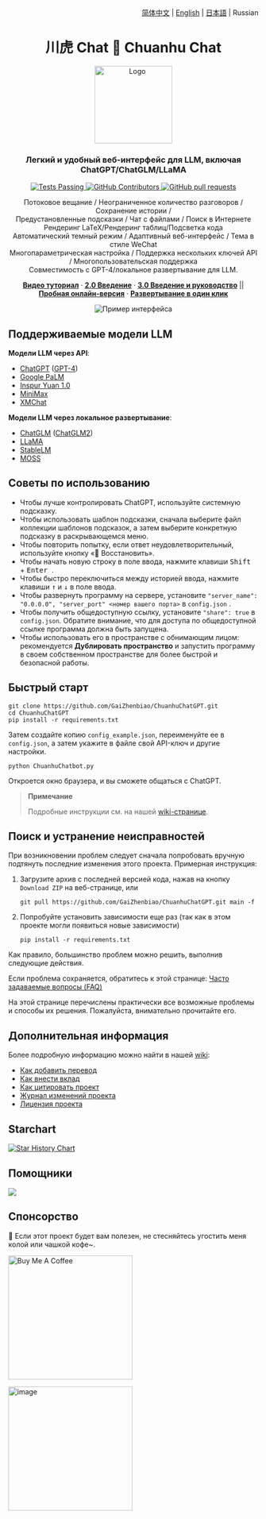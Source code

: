 <div align="right">
  <!-- Language: -->
  <a title="Chinese" href="../README.md">简体中文</a> | <a title="English" href="README_en.md">English</a> |  <a title="Japanese" href="README_ja.md">日本語</a> |  Russian
</div>

<h1 align="center">川虎 Chat 🐯 Chuanhu Chat</h1>
<div align="center">
  <a href="https://github.com/GaiZhenBiao/ChuanhuChatGPT">
    <img src="https://github.com/GaiZhenbiao/ChuanhuChatGPT/assets/70903329/aca3a7ec-4f1d-4667-890c-a6f47bf08f63" alt="Logo" height="156">
  </a>

<p align="center">
    <h3>Легкий и удобный веб-интерфейс для LLM, включая ChatGPT/ChatGLM/LLaMA</h3>
    <p align="center">
      <a href="https://github.com/GaiZhenbiao/ChuanhuChatGPT/blob/main/LICENSE">
        <img alt="Tests Passing" src="https://img.shields.io/github/license/GaiZhenbiao/ChuanhuChatGPT" />
      </a>
      <a href="https://gradio.app/">
        <img alt="GitHub Contributors" src="https://img.shields.io/badge/Base-Gradio-fb7d1a?style=flat" />
      </a>
      <a href="https://t.me/tkdifferent">
        <img alt="GitHub pull requests" src="https://img.shields.io/badge/Telegram-Group-blue.svg?logo=telegram" />
      </a>
      <p>
        Потоковое вещание / Неограниченное количество разговоров / Сохранение истории / <br /> Предустановленные подсказки / Чат с файлами / Поиск в Интернете <br />
        Рендеринг LaTeX/Рендеринг таблиц/Подсветка кода <br />
        Автоматический темный режим / Адаптивный веб-интерфейс / Тема в стиле WeChat <br />
        Многопараметрическая настройка / Поддержка нескольких ключей API / Многопользовательская поддержка <br />
        Совместимость с GPT-4/локальное развертывание для LLM.
      </p>
      <a href="https://www.youtube.com/watch?v=MtxS4XZWbJE"><strong>Видео туториал</strong></a>
        ·
      <a href="https://www.youtube.com/watch?v=77nw7iimYDE"><strong>2.0 Введение</strong></a>
        ·
      <a href="https://www.youtube.com/watch?v=x-O1jjBqgu4"><strong>3.0 Введение и руководство</strong></a>
	||
      <a href="https://huggingface.co/spaces/JohnSmith9982/ChuanhuChatGPT"><strong>Пробная онлайн-версия</strong></a>
      	·
      <a href="https://huggingface.co/login?next=%2Fspaces%2FJohnSmith9982%2FChuanhuChatGPT%3Fduplicate%3Dtrue"><strong>Развертывание в один клик</strong></a>
    </p>
    <p align="center">
      <img alt="Пример интерфейса" src="https://user-images.githubusercontent.com/51039745/226255695-6b17ff1f-ea8d-464f-b69b-a7b6b68fffe8.gif" />
    </p>
  </p>
</div>

## Поддерживаемые модели LLM

**Модели LLM через API**:

- [ChatGPT](https://chat.openai.com) ([GPT-4](https://openai.com/product/gpt-4))
- [Google PaLM](https://developers.generativeai.google/products/palm)
- [Inspur Yuan 1.0](https://air.inspur.com/home)
- [MiniMax](https://api.minimax.chat/)
- [XMChat](https://github.com/MILVLG/xmchat)

**Модели LLM через локальное развертывание**:

- [ChatGLM](https://github.com/THUDM/ChatGLM-6B) ([ChatGLM2](https://github.com/THUDM/ChatGLM2-6B))
- [LLaMA](https://github.com/facebookresearch/llama)
- [StableLM](https://github.com/Stability-AI/StableLM)
- [MOSS](https://github.com/OpenLMLab/MOSS)

## Советы по использованию

- Чтобы лучше контролировать ChatGPT, используйте системную подсказку.
- Чтобы использовать шаблон подсказки, сначала выберите файл коллекции шаблонов подсказок, а затем выберите конкретную подсказку в раскрывающемся меню.
- Чтобы повторить попытку, если ответ неудовлетворительный, используйте кнопку «🔄 Восстановить».
- Чтобы начать новую строку в поле ввода, нажмите клавиши <kbd>Shift </kbd> + <kbd>Enter </kbd>.
- Чтобы быстро переключиться между историей ввода, нажмите клавиши <kbd>↑</kbd> и <kbd>↓</kbd> в поле ввода.
- Чтобы развернуть программу на сервере, установите `"server_name": "0.0.0.0", "server_port" <номер вашего порта>` в `config.json` .
- Чтобы получить общедоступную ссылку, установите `"share": true` в `config.json`. Обратите внимание, что для доступа по общедоступной ссылке программа должна быть запущена.
- Чтобы использовать его в пространстве с обнимающим лицом: рекомендуется **Дублировать пространство** и запустить программу в своем собственном пространстве для более быстрой и безопасной работы.

## Быстрый старт

```shell
git clone https://github.com/GaiZhenbiao/ChuanhuChatGPT.git
cd ChuanhuChatGPT
pip install -r requirements.txt
```

Затем создайте копию `config_example.json`, переименуйте ее в `config.json`, а затем укажите в файле свой API-ключ и другие настройки.

```shell
python ChuanhuChatbot.py
```

Откроется окно браузера, и вы сможете общаться с ChatGPT.

> **Примечание**
>
> Подробные инструкции см. на нашей [wiki-странице](https://github.com/GaiZhenbiao/ChuanhuChatGPT/wiki/使用教程).

## Поиск и устранение неисправностей

При возникновении проблем следует сначала попробовать вручную подтянуть последние изменения этого проекта. Примерная инструкция:

1. Загрузите архив с последней версией кода, нажав на кнопку `Download ZIP` на веб-странице, или
   ```shell
   git pull https://github.com/GaiZhenbiao/ChuanhuChatGPT.git main -f
   ```
2. Попробуйте установить зависимости еще раз (так как в этом проекте могли появиться новые зависимости)
   ```
   pip install -r requirements.txt
   ```

Как правило, большинство проблем можно решить, выполнив следующие действия.

Если проблема сохраняется, обратитесь к этой странице: [Часто задаваемые вопросы (FAQ)](https://github.com/GaiZhenbiao/ChuanhuChatGPT/wiki/常见问题)

На этой странице перечислены практически все возможные проблемы и способы их решения. Пожалуйста, внимательно прочитайте его.

## Дополнительная информация

Более подробную информацию можно найти в нашей [wiki](https://github.com/GaiZhenbiao/ChuanhuChatGPT/wiki):

- [Как добавить перевод](https://github.com/GaiZhenbiao/ChuanhuChatGPT/wiki/Localization)
- [Как внести вклад](https://github.com/GaiZhenbiao/ChuanhuChatGPT/wiki/贡献指南)
- [Как цитировать проект](https://github.com/GaiZhenbiao/ChuanhuChatGPT/wiki/使用许可#如何引用该项目)
- [Журнал изменений проекта](https://github.com/GaiZhenbiao/ChuanhuChatGPT/wiki/更新日志)
- [Лицензия проекта](https://github.com/GaiZhenbiao/ChuanhuChatGPT/wiki/使用许可)

## Starchart

[![Star History Chart](https://api.star-history.com/svg?repos=GaiZhenbiao/ChuanhuChatGPT&type=Date)](https://star-history.com/#GaiZhenbiao/ChuanhuChatGPT&Date)

## Помощники

<a href="https://github.com/GaiZhenbiao/ChuanhuChatGPT/graphs/contributors">
  <img src="https://contrib.rocks/image?repo=GaiZhenbiao/ChuanhuChatGPT" />
</a>

## Спонсорство

🐯 Если этот проект будет вам полезен, не стесняйтесь угостить меня колой или чашкой кофе~.

<a href="https://www.buymeacoffee.com/ChuanhuChat" ><img src="https://img.buymeacoffee.com/button-api/?text=Buy me a coffee&emoji=&slug=ChuanhuChat&button_colour=219d53&font_colour=ffffff&font_family=Poppins&outline_colour=ffffff&coffee_colour=FFDD00" alt="Buy Me A Coffee" width="250"></a>

<img width="250" alt="image" src="https://user-images.githubusercontent.com/51039745/226920291-e8ec0b0a-400f-4c20-ac13-dafac0c3aeeb.JPG">
